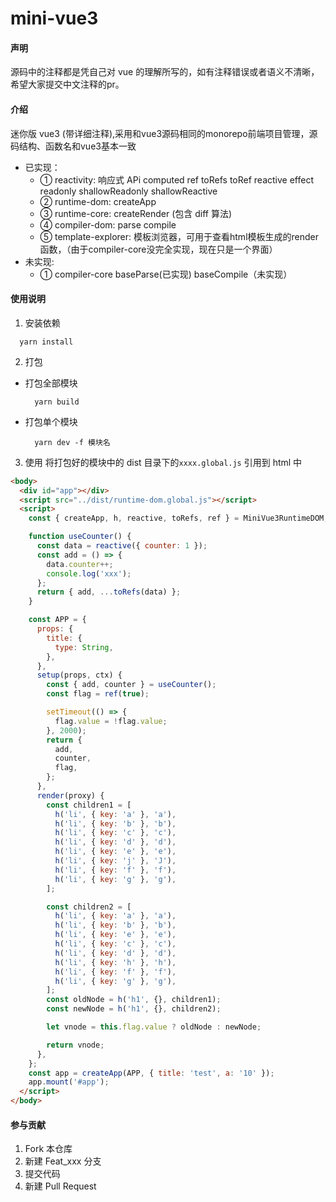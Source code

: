 # mini-vue3

#### 声明

源码中的注释都是凭自己对 vue 的理解所写的，如有注释错误或者语义不清晰，希望大家提交中文注释的pr。

#### 介绍

迷你版 vue3 (带详细注释),采用和vue3源码相同的monorepo前端项目管理，源码结构、函数名和vue3基本一致

- 已实现：
  - ① reactivity: 响应式 APi computed ref toRefs toRef reactive effect readonly shallowReadonly shallowReactive
  - ② runtime-dom: createApp
  - ③ runtime-core: createRender (包含 diff 算法)
  - ④ compiler-dom: parse compile
  - ⑤ template-explorer: 模板浏览器，可用于查看html模板生成的render函数，（由于compiler-core没完全实现，现在只是一个界面）
- 未实现:
  - ① compiler-core baseParse(已实现) baseCompile（未实现）

#### 使用说明

1. 安装依赖

```
  yarn install
```

2. 打包

- 打包全部模块
  ```
    yarn build
  ```
- 打包单个模块
  ```
    yarn dev -f 模块名
  ```

3. 使用
   将打包好的模块中的 dist 目录下的`xxxx.global.js` 引用到 html 中

```html
<body>
  <div id="app"></div>
  <script src="../dist/runtime-dom.global.js"></script>
  <script>
    const { createApp, h, reactive, toRefs, ref } = MiniVue3RuntimeDOM;

    function useCounter() {
      const data = reactive({ counter: 1 });
      const add = () => {
        data.counter++;
        console.log('xxx');
      };
      return { add, ...toRefs(data) };
    }

    const APP = {
      props: {
        title: {
          type: String,
        },
      },
      setup(props, ctx) {
        const { add, counter } = useCounter();
        const flag = ref(true);

        setTimeout(() => {
          flag.value = !flag.value;
        }, 2000);
        return {
          add,
          counter,
          flag,
        };
      },
      render(proxy) {
        const children1 = [
          h('li', { key: 'a' }, 'a'),
          h('li', { key: 'b' }, 'b'),
          h('li', { key: 'c' }, 'c'),
          h('li', { key: 'd' }, 'd'),
          h('li', { key: 'e' }, 'e'),
          h('li', { key: 'j' }, 'J'),
          h('li', { key: 'f' }, 'f'),
          h('li', { key: 'g' }, 'g'),
        ];

        const children2 = [
          h('li', { key: 'a' }, 'a'),
          h('li', { key: 'b' }, 'b'),
          h('li', { key: 'e' }, 'e'),
          h('li', { key: 'c' }, 'c'),
          h('li', { key: 'd' }, 'd'),
          h('li', { key: 'h' }, 'h'),
          h('li', { key: 'f' }, 'f'),
          h('li', { key: 'g' }, 'g'),
        ];
        const oldNode = h('h1', {}, children1);
        const newNode = h('h1', {}, children2);

        let vnode = this.flag.value ? oldNode : newNode;

        return vnode;
      },
    };
    const app = createApp(APP, { title: 'test', a: '10' });
    app.mount('#app');
  </script>
</body>
```

#### 参与贡献

1.  Fork 本仓库
2.  新建 Feat_xxx 分支
3.  提交代码
4.  新建 Pull Request
